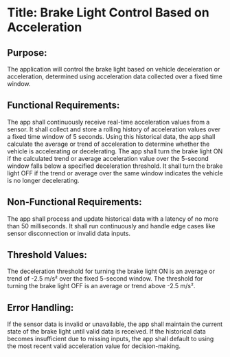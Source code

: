 # Title: Brake Light Control Based on Acceleration

## Purpose:
The application will control the brake light based on vehicle deceleration or acceleration, determined using acceleration data collected over a fixed time window.

## Functional Requirements:
The app shall continuously receive real-time acceleration values from a sensor. It shall collect and store a rolling history of acceleration values over a fixed time window of 5 seconds. Using this historical data, the app shall calculate the average or trend of acceleration to determine whether the vehicle is accelerating or decelerating. The app shall turn the brake light ON if the calculated trend or average acceleration value over the 5-second window falls below a specified deceleration threshold. It shall turn the brake light OFF if the trend or average over the same window indicates the vehicle is no longer decelerating.

## Non-Functional Requirements:
The app shall process and update historical data with a latency of no more than 50 milliseconds. It shall run continuously and handle edge cases like sensor disconnection or invalid data inputs.


## Threshold Values:
The deceleration threshold for turning the brake light ON is an average or trend of -2.5 m/s² over the fixed 5-second window. The threshold for turning the brake light OFF is an average or trend above -2.5 m/s².

## Error Handling:
If the sensor data is invalid or unavailable, the app shall maintain the current state of the brake light until valid data is received. If the historical data becomes insufficient due to missing inputs, the app shall default to using the most recent valid acceleration value for decision-making.